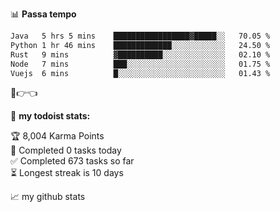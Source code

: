 📊 **Passa tempo**
<!--START_SECTION:waka-->

```txt
Java   5 hrs 5 mins    █████████████████▓█████░░   70.05 %
Python 1 hr 46 mins    █████████████░░░░░░░░░░░░   24.50 %
Rust   9 mins          ▓██████████░░░░░░░░░░░░░░   02.10 %
Node   7 mins          ███░░░░░░░░░░░░░░░░░░░░░░   01.75 %
Vuejs  6 mins          █░░░░░░░░░░░░░░░░░░░░░░░░   01.43 %
```

<!--END_SECTION:waka-->

🥺👉👈

🚧 **my todoist stats:**
<!-- TODO-IST:START -->
🏆  8,004 Karma Points           
🌸  Completed 0 tasks today           
✅  Completed 673 tasks so far           
⏳  Longest streak is 10 days
<!-- TODO-IST:END -->


📈 my github stats


